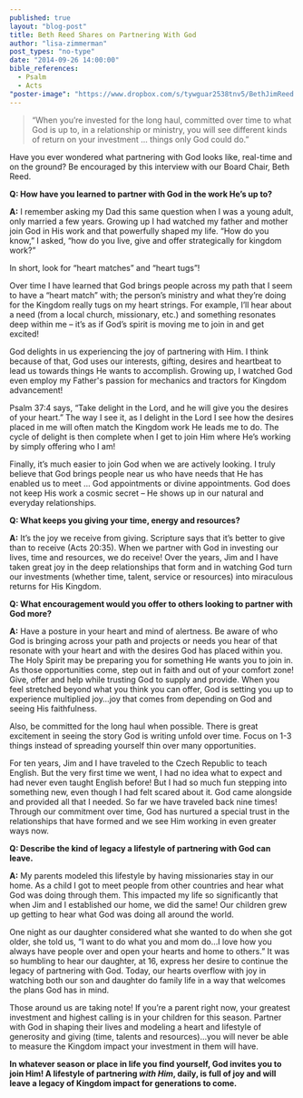 ```yaml
---
published: true
layout: "blog-post"
title: Beth Reed Shares on Partnering With God
author: "lisa-zimmerman"
post_types: "no-type"
date: "2014-09-26 14:00:00"
bible_references: 
  - Psalm
  - Acts
"poster-image": "https://www.dropbox.com/s/tywguar2538tnv5/BethJimReed.jpg?dl=0"
---
```


>“When you’re invested for the long haul, committed over time to what God is up to, in a relationship or ministry, you will see different kinds of return on your investment ... things only God could do.”

Have you ever wondered what partnering with God looks like, real-time and on the ground?  Be encouraged by this interview with our Board Chair, Beth Reed.

**Q: How have you learned to partner with God in the work He’s up to?**

**A:** I remember asking my Dad this same question when I was a young adult, only married a few years.  Growing up I had watched my father and mother join God in His work and that powerfully shaped my life.  “How do you know,” I asked, “how do you live, give and offer strategically for kingdom work?”

In short, look for “heart matches” and “heart tugs”!  

Over time I have learned that God brings people across my path that I seem to have a “heart match” with; the person’s ministry and what they’re doing for the Kingdom really tugs on my heart strings.  For example, I’ll hear about a need (from a local church, missionary, etc.) and something resonates deep within me – it’s as if God’s spirit is moving me to join in and get excited!

God delights in us experiencing the joy of partnering with Him.  I think because of that, God uses our interests, gifting, desires and heartbeat to lead us towards things He wants to accomplish.  Growing up, I watched God even employ my Father's passion for mechanics and tractors for Kingdom advancement!

Psalm 37:4 says, “Take delight in the Lord, and he will give you the desires of your heart.”  The way I see it, as I delight in the Lord I see how the desires placed in me will often match the Kingdom work He leads me to do.  The cycle of delight is then complete when I get to join Him where He’s working by simply offering who I am! 

Finally, it’s much easier to join God when we are actively looking.  I truly believe that God brings people near us who have needs that He has enabled us to meet ... God appointments or divine appointments.  God does not keep His work a cosmic secret – He shows up in our natural and everyday relationships.

**Q: What keeps you giving your time, energy and resources?**

**A:** It’s the joy we receive from giving.  Scripture says that it’s better to give than to receive (Acts 20:35).  When we partner with God in investing our lives, time and resources, we do receive!  Over the years, Jim and I have taken great joy in the deep relationships that form and in watching God turn our investments (whether time, talent, service or resources) into miraculous returns for His Kingdom.

**Q: What encouragement would you offer to others looking to partner with God more?** 

**A:** Have a posture in your heart and mind of alertness.  Be aware of who God is bringing across your path and projects or needs you hear of that resonate with your heart and with the desires God has placed within you.  The Holy Spirit may be preparing you for something He wants you to join in.  As those opportunities come, step out in faith and out of your comfort zone!  Give, offer and help while trusting God to supply and provide.  When you feel stretched beyond what you think you can offer, God is setting you up to experience multiplied joy…joy that comes from depending on God and seeing His faithfulness.

Also, be committed for the long haul when possible.  There is great excitement in seeing the story God is writing unfold over time.  Focus on 1-3 things instead of spreading yourself thin over many opportunities.

For ten years, Jim and I have traveled to the Czech Republic to teach English.  But the very first time we went, I had no idea what to expect and had never even taught English before!  But I had so much fun stepping into something new, even though I had felt scared about it.  God came alongside and provided all that I needed.  So far we have traveled back nine times!  Through our commitment over time, God has nurtured a special trust in the relationships that have formed and we see Him working in even greater ways now.  

**Q: Describe the kind of legacy a lifestyle of partnering with God can leave.**

**A:** My parents modeled this lifestyle by having missionaries stay in our home.  As a child I got to meet people from other countries and hear what God was doing through them.  This impacted my life so significantly that when Jim and I established our home, we did the same!  Our children grew up getting to hear what God was doing all around the world.

One night as our daughter considered what she wanted to do when she got older, she told us, “I want to do what you and mom do…I love how you always have people over and open your hearts and home to others.”  It was so humbling to hear our daughter, at 16, express her desire to continue the legacy of partnering with God.  Today, our hearts overflow with joy in watching both our son and daughter do family life in a way that welcomes the plans God has in mind.

Those around us are taking note!  If you’re a parent right now, your greatest investment and highest calling is in your children for this season.  Partner with God in shaping their lives and modeling a heart and lifestyle of generosity and giving (time, talents and resources)…you will never be able to measure the Kingdom impact your investment in them will have.

**In whatever season or place in life you find yourself, God invites you to join Him! A lifestyle of partnering *with Him*, daily, is full of joy and will leave a legacy of Kingdom impact for generations to come.**
